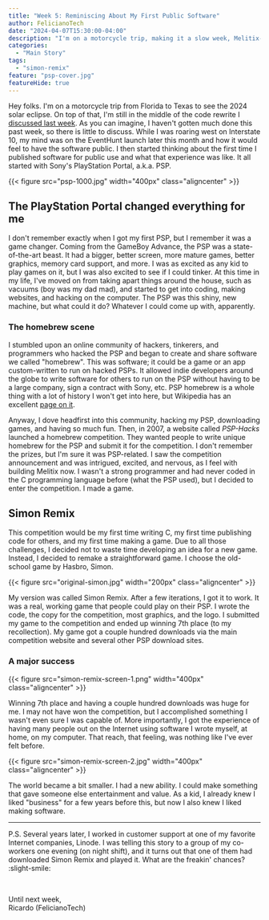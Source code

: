 ```yaml
---
title: "Week 5: Reminiscing About My First Public Software"
author: FelicianoTech
date: "2024-04-07T15:30:00-04:00"
description: "I'm on a motorcycle trip, making it a slow week, Melitix-wise. As we approach the public release, I've been reminiscing about my past software."
categories:
  - "Main Story"
tags:
  - "simon-remix"
feature: "psp-cover.jpg"
featureHide: true
---
```


Hey folks.
I'm on a motorcycle trip from Florida to Texas to see the 2024 solar eclipse.
On top of that, I'm still in the middle of the code rewrite I [discussed last week](/blog/week-4--launching-melitix-next-month-yet-starting-a-rewrite/).
As you can imagine, I haven't gotten much done this past week, so there is little to discuss.
While I was roaring west on Interstate 10, my mind was on the EventHunt launch later this month and how it would feel to have the software public.
I then started thinking about the first time I published software for public use and what that experience was like.
It all started with Sony's PlayStation Portal, a.k.a. PSP.

{{< figure src="psp-1000.jpg" width="400px" class="aligncenter" >}}


## The PlayStation Portal changed everything for me

I don't remember exactly when I got my first PSP, but I remember it was a game changer.
Coming from the GameBoy Advance, the PSP was a state-of-the-art beast.
It had a bigger, better screen, more mature games, better graphics, memory card support, and more.
I was as excited as any kid to play games on it, but I was also excited to see if I could tinker.
At this time in my life, I've moved on from taking apart things around the house, such as vacuums (boy was my dad mad), and started to get into coding, making websites, and hacking on the computer.
The PSP was this shiny, new machine, but what could it do?
Whatever I could come up with, apparently.

### The homebrew scene
I stumbled upon an online community of hackers, tinkerers, and programmers who hacked the PSP and began to create and share software we called "homebrew".
This was software; it could be a game or an app custom-written to run on hacked PSPs.
It allowed indie developers around the globe to write software for others to run on the PSP without having to be a large company, sign a contract with Sony, etc.
PSP homebrew is a whole thing with a lot of history I won't get into here, but Wikipedia has an excellent [page on it](https://en.wikipedia.org/wiki/PlayStation_Portable_homebrew).

Anyway, I dove headfirst into this community, hacking my PSP, downloading games, and having so much fun.
Then, in 2007, a website called *PSP-Hacks* launched a homebrew competition.
They wanted people to write unique homebrew for the PSP and submit it for the competition.
I don't remember the prizes, but I'm sure it was PSP-related.
I saw the competition announcement and was intrigued, excited, and nervous, as I feel with building Melitix now.
I wasn't a strong programmer and had never coded in the C programming language before (what the PSP used), but I decided to enter the competition.
I made a game.


## Simon Remix

This competition would be my first time writing C, my first time publishing code for others, and my first time making a game.
Due to all those challenges, I decided not to waste time developing an idea for a new game.
Instead, I decided to remake a straightforward game.
I choose the old-school game by Hasbro, Simon.

{{< figure src="original-simon.jpg" width="200px" class="aligncenter" >}}

My version was called Simon Remix.
After a few iterations, I got it to work.
It was a real, working game that people could play on their PSP.
I wrote the code, the copy for the competition, most graphics, and the logo.
I submitted my game to the competition and ended up winning 7th place (to my recollection).
My game got a couple hundred downloads via the main competition website and several other PSP download sites.

### A major success

{{< figure src="simon-remix-screen-1.png" width="400px" class="aligncenter" >}}

Winning 7th place and having a couple hundred downloads was huge for me.
I may not have won the competition, but I accomplished something I wasn't even sure I was capable of.
More importantly, I got the experience of having many people out on the Internet using software I wrote myself, at home, on my computer.
That reach, that feeling, was nothing like I've ever felt before.

{{< figure src="simon-remix-screen-2.jpg" width="400px" class="aligncenter" >}}

The world became a bit smaller.
I had a new ability.
I could make something that gave someone else entertainment and value.
As a kid, I already knew I liked "business" for a few years before this, but now I also knew I liked making software.

---

P.S. Several years later, I worked in customer support at one of my favorite Internet companies, Linode.
I was telling this story to a group of my co-workers one evening (on night shift), and it turns out that one of them had downloaded Simon Remix and played it.
What are the freakin' chances? :slight-smile:

<br />

Until next week,  
Ricardo (FelicianoTech)
